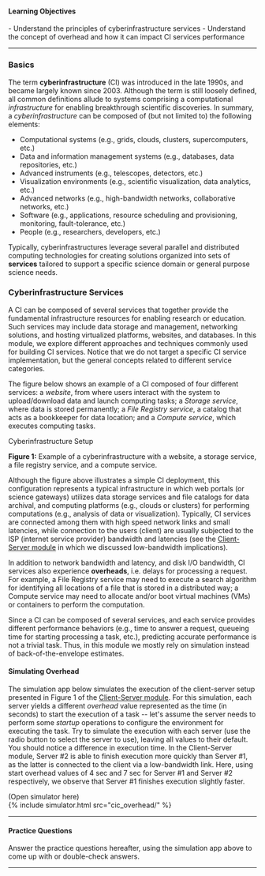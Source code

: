 
#### Learning Objectives

<div class="learningObjectiveBox" markdown="1">
- Understand the principles of cyberinfrastructure services
- Understand the concept of overhead and how it can impact CI services performance
</div>

---

### Basics

The term **cyberinfrastructure** (CI) was introduced in the late 1990s, and 
became largely known since 2003. Although the term is still loosely defined,
all common definitions allude to systems comprising a computational 
_infrastructure_ for enabling breakthrough scientific discoveries. 
In summary, a _cyberinfrastructure_ can be composed of (but not limited to)
the following elements:  
 
- Computational systems (e.g., grids, clouds, clusters, supercomputers, etc.)
- Data and information management systems (e.g., databases, data repositories, etc.)
- Advanced instruments (e.g., telescopes, detectors, etc.)
- Visualization environments (e.g., scientific visualization, data analytics, etc.)
- Advanced networks (e.g., high-bandwidth networks, collaborative networks, etc.)
- Software (e.g., applications, resource scheduling and provisioning, monitoring, 
  fault-tolerance, etc.)
- People (e.g., researchers, developers, etc.)

Typically, cyberinfrastructures leverage several parallel and distributed 
computing technologies for creating solutions organized into sets of **services** 
tailored to support a specific science domain or general purpose science 
needs. 

### Cyberinfrastructure Services

A CI can be composed of several services that together provide the fundamental
infrastructure resources for enabling research or education. Such services 
may include data storage and management, networking solutions, and hosting 
virtualized platforms, websites, and databases. In this module, we explore 
different approaches and techniques commonly used for building CI services.
Notice that we do not target a specific CI service implementation, but the
general concepts related to different service categories. 

The figure below shows an example of a CI composed of four different services: 
a _website_, from where users interact with the system to upload/download 
data and launch computing tasks; a _Storage service_, where data is stored
permanently; a _File Registry service_, a catalog that acts as a
bookkeeper for data location; and a _Compute service_, which executes computing
tasks.    

<object class="figure" type="image/svg+xml" data="{{ site.baseurl }}/public/img/cyberinfrastructure/basics.svg">Cyberinfrastructure Setup</object>
<div class="caption">
<strong>Figure 1:</strong> Example of a cyberinfrastructure with a website, a storage service, a file registry service, and a compute service.
</div>

Although the figure above illustrates a simple CI deployment, this configuration
represents a typical infrastructure in which web portals (or science gateways)
utilizes data storage services and file catalogs for data archival, and 
computing platforms (e.g., clouds or clusters) for performing computations 
(e.g., analysis of data or visualization). Typically, CI services are connected 
among them with high speed network links and small latencies, while connection
to the users (client) are usually subjected to the ISP (internet service provider) 
bandwidth and latencies (see the
[Client-Server module]({{site.baseurl}}/pedagogic_modules/pdcc/distributed_computing/client_server/#/basics)
in which we discussed low-bandwidth implications).

In addition to network bandwidth and latency, and disk I/O bandwidth, CI services
also experience **overheads**, i.e. delays for processing a request. For example,
a File Registry service may need to execute a search algorithm for identifying 
all locations of a file that is stored in a distributed way; a Compute service
may need to allocate and/or boot virtual machines (VMs) or containers to perform 
the computation.

Since a CI can be composed of several services, and each service provides 
different performance behaviors (e.g., time to answer a request, 
queueing time for starting processing a task, etc.), predicting accurate 
performance is not a trivial task. Thus, in this module we mostly rely on
simulation instead of back-of-the-envelope estimates.

#### Simulating Overhead

The simulation app below simulates the execution of the client-server setup
presented in Figure 1 of the 
[Client-Server module]({{site.baseurl}}/pedagogic_modules/pdcc/distributed_computing/client_server/#/basics).
For this simulation, each server yields a different _overhead_ value represented
as the time (in seconds) to start the execution of a task -- let's assume the server
needs to perform some _startup_ operations to configure the environment for 
executing the task. Try to simulate the execution with each server (use the radio 
button to select the server to use), leaving all values to their default. You should 
notice a difference in execution time. In the Client-Server module, Server #2 is 
able to finish execution more quickly than Server #1, as the latter is connected to 
the client via a low-bandwidth link. Here, using start overhead values of 4 sec and 
7 sec for Server #1 and Server #2 respectively, we observe that Server #1 finishes
execution slightly faster.

<div class="ui accordion fluid app-ins">
  <div class="title">
    <i class="dropdown icon"></i>
    (Open simulator here)
  </div>
  <div markdown="0" class="ui segment content sim-frame">
    {% include simulator.html src="cic_overhead/" %}
  </div>
</div>

---

#### Practice Questions

Answer the practice questions hereafter, using the simulation app above to come up 
with or double-check answers.

---
